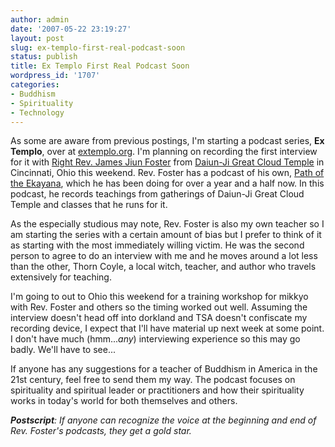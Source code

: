 ```yaml
---
author: admin
date: '2007-05-22 23:19:27'
layout: post
slug: ex-templo-first-real-podcast-soon
status: publish
title: Ex Templo First Real Podcast Soon
wordpress_id: '1707'
categories:
- Buddhism
- Spirituality
- Technology
---
```

As some are aware from previous postings, I'm starting a podcast series, <strong>Ex Templo</strong>, over at <a href="http://www.extemplo.org/">extemplo.org</a>. I'm planning on recording the first interview for it with <a href="http://www.daiun-ji.org/About/teachers.php">Right Rev. James Jiun Foster</a> from <a href="http://www.daiun-ji.org">Daiun-Ji Great Cloud Temple</a> in Cincinnati, Ohio this weekend. Rev. Foster has a podcast of his own, <a href="http://www.daiun-ji.org/path/index.php">Path of the Ekayana</a>, which he has been doing for over a year and a half now. In this podcast, he records teachings from gatherings of Daiun-Ji Great Cloud Temple and classes that he runs for it.

As the especially studious may note, Rev. Foster is also my own teacher so I am starting the series with a certain amount of bias but I prefer to think of it as starting with the most immediately willing victim. He was the second person to agree to do an interview with me and he moves around a lot less than the other, Thorn Coyle, a local witch, teacher, and author who travels extensively for teaching.

I'm going to out to Ohio this weekend for a training workshop for mikkyo with Rev. Foster and others so the timing worked out well. Assuming the interview doesn't head off into dorkland and TSA doesn't confiscate my recording device, I expect that I'll have material up next week at some point. I don't have much (hmm...<em>any</em>) interviewing experience so this may go badly. We'll have to see...

If anyone has any suggestions for a teacher of Buddhism in America in the 21st century, feel free to send them my way. The podcast focuses on spirituality and spiritual leader or practitioners and how their spirituality works in today's world for both themselves and others.

<em><strong>Postscript</strong>: If anyone can recognize the voice at the beginning and end of Rev. Foster's podcasts, they get a gold star.</em>
